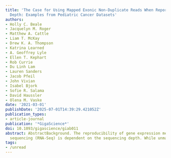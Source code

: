 ```yaml
---
title: 'The Case for Using Mapped Exonic Non-Duplicate Reads When Reporting RNA-sequencing
  Depth: Examples from Pediatric Cancer Datasets'
authors:
- Holly C. Beale
- Jacquelyn M. Roger
- Matthew A. Cattle
- Liam T. McKay
- Drew K. A. Thompson
- Katrina Learned
- A. Geoffrey Lyle
- Ellen T. Kephart
- Rob Currie
- Du Linh Lam
- Lauren Sanders
- Jacob Pfeil
- John Vivian
- Isabel Bjork
- Sofie R. Salama
- David Haussler
- Olena M. Vaske
date: '2021-03-01'
publishDate: '2025-07-01T14:39:29.421052Z'
publication_types:
- article-journal
publication: '*GigaScience*'
doi: 10.1093/gigascience/giab011
abstract: AbstractBackground. The reproducibility of gene expression measured by RNA
  sequencing (RNA-Seq) is dependent on the sequencing depth. While unmapped or non-exon
tags:
- /unread
---
```

